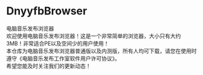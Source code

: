# DnyyfbBrowser
电脑音乐发布浏览器<br>
欢迎使用电脑音乐发布浏览器！这是一个非常简单的浏览器，大小只有大约3MB！非常适合PE以及空间少的用户使用！<br>
本仓库为电脑音乐发布浏览器普通版以及内测版，所有人均可下载，请您在使用时遵守《电脑音乐发布工作室软件用户许可协议》。<br>
希望您能及时关注我们的更新动态！


